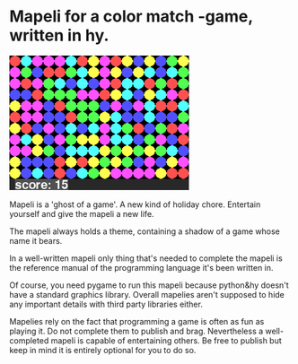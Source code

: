 # Mapeli for a color match -game, written in hy.

![The screenshot of this mapeli](screenshot.png)

Mapeli is a 'ghost of a game'. A new kind of holiday chore. Entertain yourself and give the mapeli a new life.

The mapeli always holds a theme, containing a shadow of a game whose name it bears.

In a well-written mapeli only thing that's needed to complete the mapeli is the reference manual of the programming language it's been written in.

Of course, you need pygame to run this mapeli because python&hy doesn't have a standard graphics library. Overall mapelies aren't supposed to hide any important details with third party libraries either. 

Mapelies rely on the fact that programming a game is often as fun as playing it. Do not complete them to publish and brag. Nevertheless a well-completed mapeli is capable of entertaining others. Be free to publish but keep in mind it is entirely optional for you to do so.
